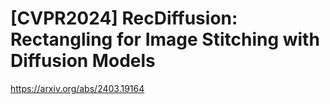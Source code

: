 # [CVPR2024] RecDiffusion: Rectangling for Image Stitching with Diffusion Models
https://arxiv.org/abs/2403.19164
